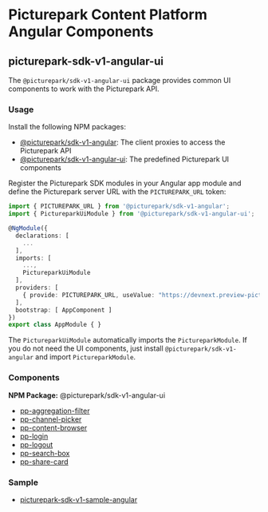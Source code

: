 # Picturepark Content Platform Angular Components

## picturepark-sdk-v1-angular-ui

The `@picturepark/sdk-v1-angular-ui` package provides common UI components to work with the Picturepark API. 

### Usage

Install the following NPM packages:

- [@picturepark/sdk-v1-angular](https://www.npmjs.com/package/@picturepark/sdk-v1-angular): The client proxies to access the Picturepark API
- [@picturepark/sdk-v1-angular-ui](https://www.npmjs.com/package/@picturepark/sdk-v1-angular-ui): The predefined Picturepark UI components

Register the Picturepark SDK modules in your Angular app module and define the Picturepark server URL with the `PICTUREPARK_URL` token:

```ts
import { PICTUREPARK_URL } from '@picturepark/sdk-v1-angular';
import { PictureparkUiModule } from '@picturepark/sdk-v1-angular-ui';

@NgModule({
  declarations: [
    ...
  ],
  imports: [
    ...,
    PictureparkUiModule
  ],
  providers: [
    { provide: PICTUREPARK_URL, useValue: "https://devnext.preview-picturepark.com" }
  ],
  bootstrap: [ AppComponent ]
})
export class AppModule { }
```

The `PictureparkUiModule` automatically imports the `PictureparkModule`. If you do not need the UI components, just install `@picturepark/sdk-v1-angular` and import `PictureparkModule`.

### Components

**NPM Package:** @picturepark/sdk-v1-angular-ui

- [pp-aggregation-filter](pp-aggregation-filter.md)
- [pp-channel-picker](pp-channel-picker.md)
- [pp-content-browser](pp-content-browser.md)
- [pp-login](pp-login.md)
- [pp-logout](pp-logout.md)
- [pp-search-box](pp-search-box.md)
- [pp-share-card](pp-share-card.md)

### Sample

- [picturepark-sdk-v1-sample-angular](https://github.com/Picturepark/Picturepark.SDK.TypeScript/tree/master/samples/picturepark-sdk-v1-sample-angular)

